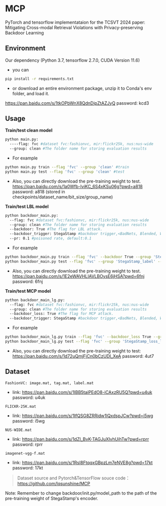 # MCP

PyTorch and tensorflow implementataion for the TCSVT 2024 paper: Mitigating Cross-modal Retrieval Violations with
Privacy-preserving Backdoor Learning

## Environment

Our dependency (Python 3.7, tensorflow 2.7.0, CUDA Version 11.6)

* you can 
```sh
pip install -r requirements.txt
```
* or download an entire environment package, unzip it to Conda's env folder, and load it.

https://pan.baidu.com/s/1tkOPbWnX8QdnDipZtAZJyQ password: kcd3 


## Usage

**Train/test clean model**

```sh
python main.py:
  ----flag: fvc #dataset fvc:fashionvc, mir:flickr25k, nus:nus-wide
  --group: clean #The folder name for storing evaluation results
```
* For example

```sh
python main.py train --flag 'fvc' --group 'clean' #train
python main.py test --flag 'fvc' --group 'clean' #test
```

* Also, you can directly download the pre-training weight to test.
https://pan.baidu.com/s/1a0Wfb-lviKC_6S4xKSu06g?pwd=a818 password: a818 
(stored in checkpoints/dataset_name/bit_size/group_name) 

**Train/test LBL model**

```sh
python backdoor_main.py:
  --flag: fvc #dataset fvc:fashionvc, mir:flickr25k, nus:nus-wide
  --group: clean #The folder name for storing evaluation results
  --backdoor: True #The flag for LBL attack.
  --backdoor_trigger: StegaStamp #backdoor trigger,<BadNets, Blended, WavNet, StegaStamp(default)>
  --pr: 0.1 #poisoned rate, default:0.1
```

* For example

```sh
python backdoor_main.py train --flag 'fvc' --backdoor True --group 'StegaStamp_label' --backdoor_trigger 'StegaStamp' --pr 0.1 #train
python backdoor_main.py test --flag 'fvc' --group 'StegaStamp_label' --backdoor_trigger 'StegaStamp' #test
```

* Also, you can directly download the pre-training weight to test.
https://pan.baidu.com/s/1E2eWAVHLIAVLBOysE6jHSA?pwd=6fnj password: 6fnj 

**Train/test MCP model**

```sh
python backdoor_main_lg.py:
  --flag: fvc #dataset fvc:fashionvc, mir:flickr25k, nus:nus-wide
  --group: clean #The folder name for storing evaluation results
  --backdoor_loss: True #The flag for MCP attack.
  --backdoor_trigger: StegaStamp #backdoor trigger,<BadNets, Blended, WavNet, StegaStamp(default)>
```
* For example

```sh
python backdoor_main_lg.py train --flag 'fvc' --backdoor_loss True --group 'StegaStamp_loss_lg' --backdoor_trigger 'StegaStamp' #train
python backdoor_main_lg.py test --flag 'fvc' --group 'StegaStamp_loss_lg' --backdoor_trigger 'StegaStamp' #test
```

* Also, you can directly download the pre-training weight to test:
https://pan.baidu.com/s/1d72uQmjFjCn0bCzUDI_XeA password: 4ut7


## Dataset

`FashionVC: image.mat, tag.mat, label.mat`
* link: https://pan.baidu.com/s/1lBB5taiPEdO8-iCAxzRU5Q?pwd=u4uk password: u4uk

`FLICKR-25K.mat` 
* link: https://pan.baidu.com/s/1IfQSG8ZRRidw1lQxdspJCw?pwd=i5wg  password: i5wg

`NUS-WIDE.mat`
* link: https://pan.baidu.com/s/1dZI_BvK-TAGJuXIvhUihTw?pwd=rprr  password: rprr

`imagenet-vgg-f.mat` 
* link: https://pan.baidu.com/s/1RsI8FtqqxGBpzLm7eNVE8g?pwd=17kt  password: 17kt

> Dataset source and Pytorch&TensorFlow souce code：https://github.com/lqsunshine/MCP

Note: Remember to change backdoor/init.py/model_path to the path of the pre-training weight of StegaStamp's encoder. 
